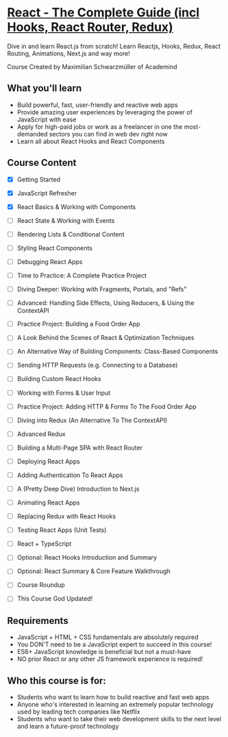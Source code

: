 # [React - The Complete Guide (incl Hooks, React Router, Redux)](https://www.udemy.com/course/react-the-complete-guide-incl-redux/)

Dive in and learn React.js from scratch! Learn Reactjs, Hooks, Redux, React Routing, Animations, Next.js and way more!

Course Created by Maximilian Schwarzmüller of Academind 


## What you'll learn

- Build powerful, fast, user-friendly and reactive web apps
- Provide amazing user experiences by leveraging the power of JavaScript with ease
- Apply for high-paid jobs or work as a freelancer in one the most-demanded sectors you can find in web dev right now
- Learn all about React Hooks and React Components


## Course Content

- [x] Getting Started
- [x] JavaScript Refresher
- [x] React Basics & Working with Components
- [ ] React State & Working with Events
- [ ] Rendering Lists & Conditional Content
- [ ] Styling React Components
- [ ] Debugging React Apps
- [ ] Time to Practice: A Complete Practice Project
- [ ] Diving Deeper: Working with Fragments, Portals, and "Refs"
- [ ] Advanced: Handling Side Effects, Using Reducers, & Using the ContextAPI
- [ ] Practice Project: Building a Food Order App
- [ ] A Look Behind the Scenes of React & Optimization Techniques
- [ ] An Alternative Way of Building Components: Class-Based Components
- [ ] Sending HTTP Requests (e.g. Connecting to a Database)
- [ ] Building Custom React Hooks
- [ ] Working with Forms & User Input
- [ ] Practice Project: Adding HTTP & Forms To The Food Order App
- [ ] Diving into Redux (An Alternative To The ContextAPI)
- [ ] Advanced Redux
- [ ] Building a Multi-Page SPA with React Router
- [ ] Deploying React Apps
- [ ] Adding Authentication To React Apps
- [ ] A (Pretty Deep Dive) Introduction to Next.js
- [ ] Animating React Apps
- [ ] Replacing Redux with React Hooks
- [ ] Testing React Apps (Unit Tests)
- [ ] React + TypeScript
- [ ] Optional: React Hooks Introduction and Summary
- [ ] Optional: React Summary & Core Feature Walkthrough
- [ ] Course Roundup
- [ ] This Course God Updated!


## Requirements

- JavaScript + HTML + CSS fundamentals are absolutely required
- You DON'T need to be a JavaScript expert to succeed in this course!
- ES6+ JavaScript knowledge is beneficial but not a must-have
- NO prior React or any other JS framework experience is required!


## Who this course is for:

- Students who want to learn how to build reactive and fast web apps
- Anyone who's interested in learning an extremely popular technology used by leading tech companies like Netflix
- Students who want to take their web development skills to the next level and learn a future-proof technology
